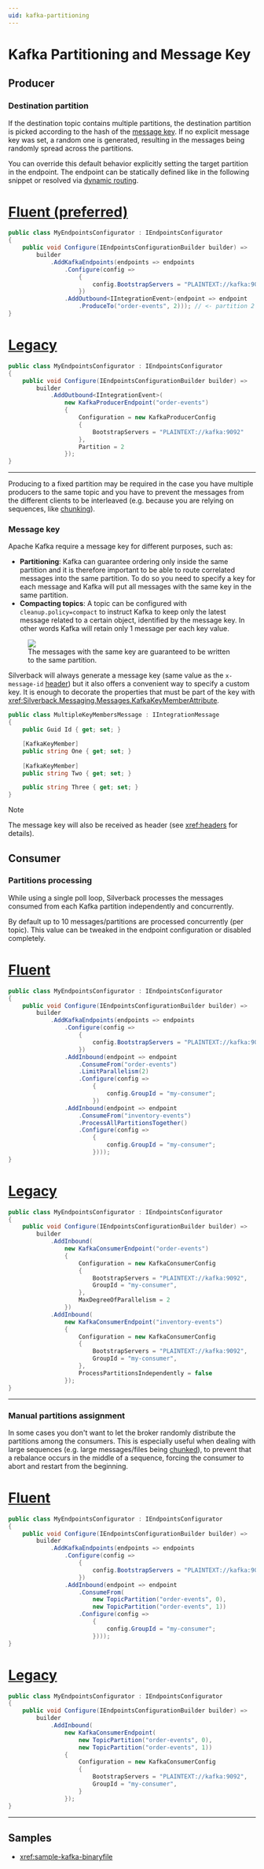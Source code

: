 ```yaml
---
uid: kafka-partitioning
---
```


# Kafka Partitioning and Message Key

## Producer

### Destination partition

If the destination topic contains multiple partitions, the destination partition is picked according to the hash of the [message key](#message-key). If no explicit message key was set, a random one is generated, resulting in the messages being randomly spread across the partitions.

You can override this default behavior explicitly setting the target partition in the endpoint. The endpoint can be statically defined like in the following snippet or resolved via [dynamic routing](xref:outbound#dynamic-custom-routing).

# [Fluent (preferred)](#tab/destination-partition-fluent)
```csharp
public class MyEndpointsConfigurator : IEndpointsConfigurator
{
    public void Configure(IEndpointsConfigurationBuilder builder) =>
        builder
            .AddKafkaEndpoints(endpoints => endpoints
                .Configure(config => 
                    {
                        config.BootstrapServers = "PLAINTEXT://kafka:9092"; 
                    })
                .AddOutbound<IIntegrationEvent>(endpoint => endpoint
                    .ProduceTo("order-events", 2))); // <- partition 2
}
```
# [Legacy](#tab/destination-partition-legacy)
```csharp
public class MyEndpointsConfigurator : IEndpointsConfigurator
{
    public void Configure(IEndpointsConfigurationBuilder builder) =>
        builder
            .AddOutbound<IIntegrationEvent>(
                new KafkaProducerEndpoint("order-events")
                {
                    Configuration = new KafkaProducerConfig
                    {
                        BootstrapServers = "PLAINTEXT://kafka:9092"
                    },
                    Partition = 2
                });
}
```
***

Producing to a fixed partition may be required in the case you have multiple producers to the same topic and you have to prevent the messages from the different clients to be interleaved (e.g. because you are relying on sequences, like [chunking](xref:chunking)).

### Message key

Apache Kafka require a message key for different purposes, such as:
* **Partitioning**: Kafka can guarantee ordering only inside the same partition and it is therefore important to be able to route correlated messages into the same partition. To do so you need to specify a key for each message and Kafka will put all messages with the same key in the same partition.
* **Compacting topics**: A topic can be configured with `cleanup.policy=compact` to instruct Kafka to keep only the latest message related to a certain object, identified by the message key. In other words Kafka will retain only 1 message per each key value.

<figure>
	<a href="~/images/diagrams/kafka-key.png"><img src="~/images/diagrams/kafka-key.png"></a>
    <figcaption>The messages with the same key are guaranteed to be written to the same partition.</figcaption>
</figure>

Silverback will always generate a message key (same value as the `x-message-id` [header](xref:headers)) but it also offers a convenient way to specify a custom key. It is enough to decorate the properties that must be part of the key with <xref:Silverback.Messaging.Messages.KafkaKeyMemberAttribute>.

```csharp
public class MultipleKeyMembersMessage : IIntegrationMessage
{
    public Guid Id { get; set; }

    [KafkaKeyMember]
    public string One { get; set; }
    
    [KafkaKeyMember]
    public string Two { get; set; }

    public string Three { get; set; }
}
```

> [!Note]
> The message key will also be received as header (see <xref:headers> for details).

## Consumer

### Partitions processing 

While using a single poll loop, Silverback processes the messages consumed from each Kafka partition independently and concurrently.

By default up to 10 messages/partitions are processed concurrently (per topic). This value can be tweaked in the endpoint configuration or disabled completely.

# [Fluent](#tab/concurrency-fluent)
```csharp
public class MyEndpointsConfigurator : IEndpointsConfigurator
{
    public void Configure(IEndpointsConfigurationBuilder builder) =>
        builder
            .AddKafkaEndpoints(endpoints => endpoints
                .Configure(config => 
                    {
                        config.BootstrapServers = "PLAINTEXT://kafka:9092"; 
                    })
                .AddInbound(endpoint => endpoint
                    .ConsumeFrom("order-events")
                    .LimitParallelism(2)
                    .Configure(config =>
                        {
                            config.GroupId = "my-consumer";
                        })
                .AddInbound(endpoint => endpoint
                    .ConsumeFrom("inventory-events")
                    .ProcessAllPartitionsTogether()
                    .Configure(config =>
                        {
                            config.GroupId = "my-consumer";
                        })));
}
```
# [Legacy](#tab/concurrency-legacy)
```csharp
public class MyEndpointsConfigurator : IEndpointsConfigurator
{
    public void Configure(IEndpointsConfigurationBuilder builder) =>
        builder
            .AddInbound(
                new KafkaConsumerEndpoint("order-events")
                {
                    Configuration = new KafkaConsumerConfig
                    {
                        BootstrapServers = "PLAINTEXT://kafka:9092",
                        GroupId = "my-consumer",
                    },
                    MaxDegreeOfParallelism = 2 
                })
            .AddInbound(
                new KafkaConsumerEndpoint("inventory-events")
                {
                    Configuration = new KafkaConsumerConfig
                    {
                        BootstrapServers = "PLAINTEXT://kafka:9092",
                        GroupId = "my-consumer",
                    },
                    ProcessPartitionsIndependently = false 
                });
}
```
***

### Manual partitions assignment

In some cases you don't want to let the broker randomly distribute the partitions among the consumers. This is especially useful when dealing with large sequences (e.g. large messages/files being [chunked](xref:chunking)), to prevent that a rebalance occurs in the middle of a sequence, forcing the consumer to abort and restart from the beginning.

# [Fluent](#tab/assignment-fluent)
```csharp
public class MyEndpointsConfigurator : IEndpointsConfigurator
{
    public void Configure(IEndpointsConfigurationBuilder builder) =>
        builder
            .AddKafkaEndpoints(endpoints => endpoints
                .Configure(config => 
                    {
                        config.BootstrapServers = "PLAINTEXT://kafka:9092"; 
                    })
                .AddInbound(endpoint => endpoint
                    .ConsumeFrom(
                        new TopicPartition("order-events", 0),
                        new TopicPartition("order-events", 1))
                    .Configure(config =>
                        {
                            config.GroupId = "my-consumer";
                        })));
}
```
# [Legacy](#tab/assignment-legacy)
```csharp
public class MyEndpointsConfigurator : IEndpointsConfigurator
{
    public void Configure(IEndpointsConfigurationBuilder builder) =>
        builder
            .AddInbound(
                new KafkaConsumerEndpoint(
                    new TopicPartition("order-events", 0),
                    new TopicPartition("order-events", 1))
                {
                    Configuration = new KafkaConsumerConfig
                    {
                        BootstrapServers = "PLAINTEXT://kafka:9092",
                        GroupId = "my-consumer",
                    } 
                });
}
```
***

## Samples

* <xref:sample-kafka-binaryfile>
